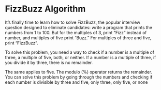 # FizzBuzz Algorithm

It’s finally time to learn how to solve FizzBuzz, the popular interview question designed to eliminate candidates: write a program that prints the numbers from 1 to 100. But for the multiples of 3, print “Fizz” instead of number, and multiples of five print “Buzz.” For multiples of three and five, print “FizzBuzz”.

To solve this problem, you need a way to check if a number is a multiple of three, a multiple of five, both, or neither. If a number is a multiple of three, if you divide it by three, there is no remainder.

The same applies to five. The modulo (%) operator returns the remainder. You can solve this problem by going through the numbers and checking if each number is divisible by three and five, only three, only five, or none